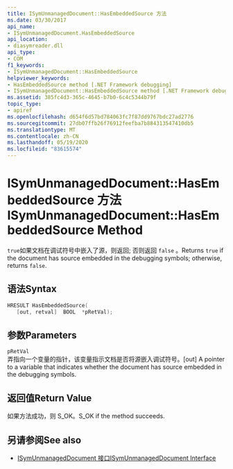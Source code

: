 ```yaml
---
title: ISymUnmanagedDocument::HasEmbeddedSource 方法
ms.date: 03/30/2017
api_name:
- ISymUnmanagedDocument.HasEmbeddedSource
api_location:
- diasymreader.dll
api_type:
- COM
f1_keywords:
- ISymUnmanagedDocument::HasEmbeddedSource
helpviewer_keywords:
- HasEmbeddedSource method [.NET Framework debugging]
- ISymUnmanagedDocument::HasEmbeddedSource method [.NET Framework debugging]
ms.assetid: 385fc4d3-365c-4645-b7b0-6c4c5344b79f
topic_type:
- apiref
ms.openlocfilehash: d654f6d57bd784063fc7f87dd9767bdc27ad2776
ms.sourcegitcommit: 27db07ffb26f76912feefba7b884313547410db5
ms.translationtype: MT
ms.contentlocale: zh-CN
ms.lasthandoff: 05/19/2020
ms.locfileid: "83615574"
---
```

# <a name="isymunmanageddocumenthasembeddedsource-method"></a><span data-ttu-id="23e66-102">ISymUnmanagedDocument::HasEmbeddedSource 方法</span><span class="sxs-lookup"><span data-stu-id="23e66-102">ISymUnmanagedDocument::HasEmbeddedSource Method</span></span>
<span data-ttu-id="23e66-103">`true`如果文档在调试符号中嵌入了源，则返回; 否则返回 `false` 。</span><span class="sxs-lookup"><span data-stu-id="23e66-103">Returns `true` if the document has source embedded in the debugging symbols; otherwise, returns `false`.</span></span>  
  
## <a name="syntax"></a><span data-ttu-id="23e66-104">语法</span><span class="sxs-lookup"><span data-stu-id="23e66-104">Syntax</span></span>  
  
```cpp  
HRESULT HasEmbeddedSource(  
   [out, retval]  BOOL  *pRetVal);  
```  
  
## <a name="parameters"></a><span data-ttu-id="23e66-105">参数</span><span class="sxs-lookup"><span data-stu-id="23e66-105">Parameters</span></span>  
 `pRetVal`  
 <span data-ttu-id="23e66-106">弄指向一个变量的指针，该变量指示文档是否将源嵌入调试符号。</span><span class="sxs-lookup"><span data-stu-id="23e66-106">[out] A pointer to a variable that indicates whether the document has source embedded in the debugging symbols.</span></span>  
  
## <a name="return-value"></a><span data-ttu-id="23e66-107">返回值</span><span class="sxs-lookup"><span data-stu-id="23e66-107">Return Value</span></span>  
 <span data-ttu-id="23e66-108">如果方法成功，则 S_OK。</span><span class="sxs-lookup"><span data-stu-id="23e66-108">S_OK if the method succeeds.</span></span>  
  
## <a name="see-also"></a><span data-ttu-id="23e66-109">另请参阅</span><span class="sxs-lookup"><span data-stu-id="23e66-109">See also</span></span>

- [<span data-ttu-id="23e66-110">ISymUnmanagedDocument 接口</span><span class="sxs-lookup"><span data-stu-id="23e66-110">ISymUnmanagedDocument Interface</span></span>](isymunmanageddocument-interface.md)
